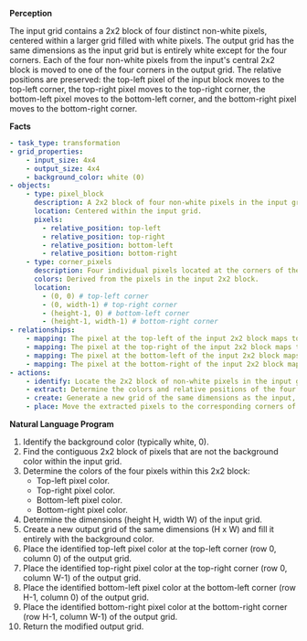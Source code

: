 **Perception**

The input grid contains a 2x2 block of four distinct non-white pixels, centered within a larger grid filled with white pixels. The output grid has the same dimensions as the input grid but is entirely white except for the four corners. Each of the four non-white pixels from the input's central 2x2 block is moved to one of the four corners in the output grid. The relative positions are preserved: the top-left pixel of the input block moves to the top-left corner, the top-right pixel moves to the top-right corner, the bottom-left pixel moves to the bottom-left corner, and the bottom-right pixel moves to the bottom-right corner.

**Facts**


```yaml
- task_type: transformation
- grid_properties:
    - input_size: 4x4
    - output_size: 4x4
    - background_color: white (0)
- objects:
    - type: pixel_block
      description: A 2x2 block of four non-white pixels in the input grid.
      location: Centered within the input grid.
      pixels:
        - relative_position: top-left
        - relative_position: top-right
        - relative_position: bottom-left
        - relative_position: bottom-right
    - type: corner_pixels
      description: Four individual pixels located at the corners of the output grid.
      colors: Derived from the pixels in the input 2x2 block.
      location:
        - (0, 0) # top-left corner
        - (0, width-1) # top-right corner
        - (height-1, 0) # bottom-left corner
        - (height-1, width-1) # bottom-right corner
- relationships:
    - mapping: The pixel at the top-left of the input 2x2 block maps to the top-left corner (0, 0) of the output grid.
    - mapping: The pixel at the top-right of the input 2x2 block maps to the top-right corner (0, width-1) of the output grid.
    - mapping: The pixel at the bottom-left of the input 2x2 block maps to the bottom-left corner (height-1, 0) of the output grid.
    - mapping: The pixel at the bottom-right of the input 2x2 block maps to the bottom-right corner (height-1, width-1) of the output grid.
- actions:
    - identify: Locate the 2x2 block of non-white pixels in the input grid.
    - extract: Determine the colors and relative positions of the four pixels within this block.
    - create: Generate a new grid of the same dimensions as the input, filled with the background color (white).
    - place: Move the extracted pixels to the corresponding corners of the new grid based on their relative position in the original 2x2 block.
```


**Natural Language Program**

1.  Identify the background color (typically white, 0).
2.  Find the contiguous 2x2 block of pixels that are not the background color within the input grid.
3.  Determine the colors of the four pixels within this 2x2 block:
    *   Top-left pixel color.
    *   Top-right pixel color.
    *   Bottom-left pixel color.
    *   Bottom-right pixel color.
4.  Determine the dimensions (height H, width W) of the input grid.
5.  Create a new output grid of the same dimensions (H x W) and fill it entirely with the background color.
6.  Place the identified top-left pixel color at the top-left corner (row 0, column 0) of the output grid.
7.  Place the identified top-right pixel color at the top-right corner (row 0, column W-1) of the output grid.
8.  Place the identified bottom-left pixel color at the bottom-left corner (row H-1, column 0) of the output grid.
9.  Place the identified bottom-right pixel color at the bottom-right corner (row H-1, column W-1) of the output grid.
10. Return the modified output grid.